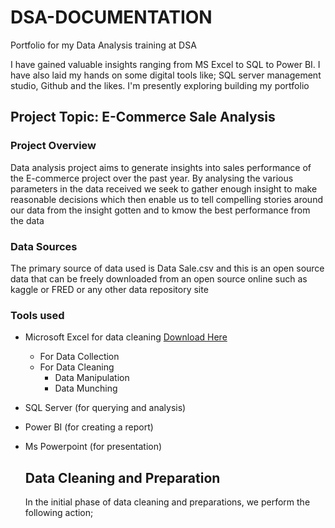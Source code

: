 # DSA-DOCUMENTATION
Portfolio for my  Data Analysis training at DSA 

I have gained valuable insights ranging from MS Excel to SQL to Power BI. I have also laid my hands on some digital tools like; SQL server management studio, Github and the likes. I'm presently exploring building my portfolio 

## Project Topic: E-Commerce Sale Analysis

### Project Overview
Data analysis project aims to generate insights into sales performance of the E-commerce project over the past year. By analysing the various parameters in the data received we seek to gather enough insight to make reasonable decisions which then enable us to tell compelling stories around our data from the insight gotten and to kmow the best performance from the data

 ### Data Sources
 The primary source of data used is Data Sale.csv and this is an open source data that can be freely downloaded from an open source online such as kaggle or FRED or any other data repository site

### Tools used

- Microsoft Excel for data cleaning [Download Here](https://www.microsoft.com)
   -  For Data Collection
   -  For Data Cleaning
      - Data Manipulation
      - Data Munching 

- SQL Server (for querying and analysis)

- Power BI (for creating a report)

- Ms Powerpoint (for presentation)

  ## Data Cleaning and Preparation
  In the initial phase of data cleaning and preparations, we perform the following action; 

